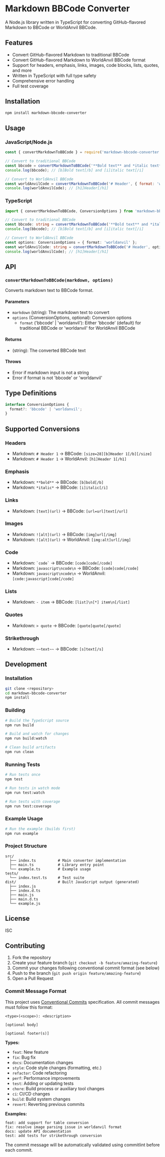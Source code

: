 # Markdown BBCode Converter

A Node.js library written in TypeScript for converting GitHub-flavored Markdown to BBCode or WorldAnvil BBCode.

## Features

- Convert GitHub-flavored Markdown to traditional BBCode
- Convert GitHub-flavored Markdown to WorldAnvil BBCode format
- Support for headers, emphasis, links, images, code blocks, lists, quotes, and more
- Written in TypeScript with full type safety
- Comprehensive error handling
- Full test coverage

## Installation

```bash
npm install markdown-bbcode-converter
```

## Usage

### JavaScript/Node.js
```javascript
const { convertMarkdownToBBCode } = require('markdown-bbcode-converter');

// Convert to traditional BBCode
const bbcode = convertMarkdownToBBCode('**Bold text** and *italic text*');
console.log(bbcode); // [b]Bold text[/b] and [i]italic text[/i]

// Convert to WorldAnvil BBCode
const worldAnvilCode = convertMarkdownToBBCode('# Header', { format: 'worldanvil' });
console.log(worldAnvilCode); // [h1]Header[/h1]
```

### TypeScript
```typescript
import { convertMarkdownToBBCode, ConversionOptions } from 'markdown-bbcode-converter';

// Convert to traditional BBCode
const bbcode: string = convertMarkdownToBBCode('**Bold text** and *italic text*');
console.log(bbcode); // [b]Bold text[/b] and [i]italic text[/i]

// Convert to WorldAnvil BBCode
const options: ConversionOptions = { format: 'worldanvil' };
const worldAnvilCode: string = convertMarkdownToBBCode('# Header', options);
console.log(worldAnvilCode); // [h1]Header[/h1]
```

## API

### `convertMarkdownToBBCode(markdown, options)`

Converts markdown text to BBCode format.

#### Parameters

- `markdown` (string): The markdown text to convert
- `options` (ConversionOptions, optional): Conversion options
  - `format` ('bbcode' | 'worldanvil'): Either 'bbcode' (default) for traditional BBCode or 'worldanvil' for WorldAnvil BBCode

#### Returns

- (string): The converted BBCode text

#### Throws

- Error if markdown input is not a string
- Error if format is not 'bbcode' or 'worldanvil'

## Type Definitions

```typescript
interface ConversionOptions {
  format?: 'bbcode' | 'worldanvil';
}
```

## Supported Conversions

### Headers
- Markdown: `# Header 1` → BBCode: `[size=28][b]Header 1[/b][/size]`
- Markdown: `# Header 1` → WorldAnvil: `[h1]Header 1[/h1]`

### Emphasis
- Markdown: `**bold**` → BBCode: `[b]bold[/b]`
- Markdown: `*italic*` → BBCode: `[i]italic[/i]`

### Links
- Markdown: `[text](url)` → BBCode: `[url=url]text[/url]`

### Images
- Markdown: `![alt](url)` → BBCode: `[img]url[/img]`
- Markdown: `![alt](url)` → WorldAnvil: `[img:alt]url[/img]`

### Code
- Markdown: `` `code` `` → BBCode: `[code]code[/code]`
- Markdown: ````javascript\ncode\n```` → BBCode: `[code]code[/code]`
- Markdown: ````javascript\ncode\n```` → WorldAnvil: `[code:javascript]code[/code]`

### Lists
- Markdown: `- item` → BBCode: `[list]\n[*] item\n[/list]`

### Quotes
- Markdown: `> quote` → BBCode: `[quote]quote[/quote]`

### Strikethrough
- Markdown: `~~text~~` → BBCode: `[s]text[/s]`

## Development

### Installation

```bash
git clone <repository>
cd markdown-bbcode-converter
npm install
```

### Building

```bash
# Build the TypeScript source
npm run build

# Build and watch for changes
npm run build:watch

# Clean build artifacts
npm run clean
```

### Running Tests

```bash
# Run tests once
npm test

# Run tests in watch mode
npm run test:watch

# Run tests with coverage
npm run test:coverage
```

### Example Usage

```bash
# Run the example (builds first)
npm run example
```

### Project Structure

```
src/
  ├── index.ts          # Main converter implementation
  ├── main.ts           # Library entry point
  └── example.ts        # Example usage
tests/
  └── index.test.ts     # Test suite
dist/                   # Built JavaScript output (generated)
  ├── index.js
  ├── index.d.ts
  ├── main.js
  ├── main.d.ts
  └── example.js
```

## License

ISC

## Contributing

1. Fork the repository
2. Create your feature branch (`git checkout -b feature/amazing-feature`)
3. Commit your changes following conventional commit format (see below)
4. Push to the branch (`git push origin feature/amazing-feature`)
5. Open a Pull Request

### Commit Message Format

This project uses [Conventional Commits](https://conventionalcommits.org/) specification. All commit messages must follow this format:

```
<type>(<scope>): <description>

[optional body]

[optional footer(s)]
```

**Types:**
- `feat`: New feature
- `fix`: Bug fix
- `docs`: Documentation changes
- `style`: Code style changes (formatting, etc.)
- `refactor`: Code refactoring
- `perf`: Performance improvements
- `test`: Adding or updating tests
- `chore`: Build process or auxiliary tool changes
- `ci`: CI/CD changes
- `build`: Build system changes
- `revert`: Reverting previous commits

**Examples:**
```
feat: add support for table conversion
fix: resolve image parsing issue in worldanvil format
docs: update API documentation
test: add tests for strikethrough conversion
```

The commit message will be automatically validated using commitlint before each commit.
